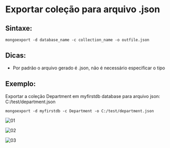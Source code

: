 # Exportar coleção para arquivo .json

## Sintaxe:                  
``` 
mongoexport -d database_name -c collection_name -o outfile.json
```

## Dicas:
- Por padrão o arquivo gerado é .json, não é necessário especificar o tipo

## Exemplo: 
Exportar a coleção Department em myfirstdb database para arquivo json: C:/test/department.json                            
``` 
mongoexport -d myfirstdb -c Department -o C:/test/department.json
```

![01](https://raw.githubusercontent.com/brunogoncalves/docs/master/mongodb/imagens/exportjson01.png)

![02](https://raw.githubusercontent.com/brunogoncalves/docs/master/mongodb/imagens/exportjson02.png)

![03](https://raw.githubusercontent.com/brunogoncalves/docs/master/mongodb/imagens/exportjson03.png)



